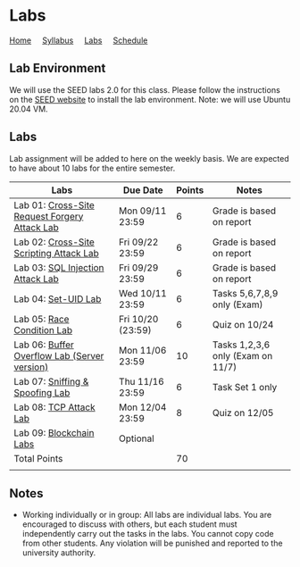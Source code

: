 # Labs

[Home](./index.md) &nbsp;&nbsp;&nbsp; [Syllabus](./syllabus.md)  &nbsp;&nbsp;&nbsp; [Labs](./labs.md) &nbsp;&nbsp;&nbsp; [Schedule](./schedule.md)

## Lab Environment

We will use the SEED labs 2.0 for this class. Please follow the instructions
on the [SEED website](https://seedsecuritylabs.org/labsetup.html) to install
the lab environment. Note: we will use Ubuntu 20.04 VM.

## Labs

Lab assignment will be added to here on the weekly basis. We are expected to have 
about 10 labs for the entire semester. 

| Labs   | Due Date | Points | Notes |
| ---    | ---      | ---    | ---   |
| Lab 01: [Cross-Site Request Forgery Attack Lab](https://seedsecuritylabs.org/Labs_20.04/Web/Web_CSRF_Elgg/) | Mon 09/11 23:59 | 6 | Grade is based on report
| Lab 02: [Cross-Site Scripting Attack Lab](https://seedsecuritylabs.org/Labs_20.04/Web/Web_XSS_Elgg/) | Fri 09/22 23:59 | 6 | Grade is based on report
| Lab 03: [SQL Injection Attack Lab](https://seedsecuritylabs.org/Labs_20.04/Web/Web_SQL_Injection/) | Fri 09/29 23:59 | 6 | Grade is based on report
| Lab 04: [Set-UID Lab](https://seedsecuritylabs.org/Labs_20.04/Software/Environment_Variable_and_SetUID/) | Wed 10/11 23:59 | 6 | Tasks 5,6,7,8,9 only (Exam)  
| Lab 05: [Race Condition Lab](https://seedsecuritylabs.org/Labs_20.04/Software/Race_Condition/) | Fri 10/20 (23:59) | 6  | Quiz on 10/24
| Lab 06: [Buffer Overflow Lab (Server version)](https://seedsecuritylabs.org/Labs_20.04/Software/Buffer_Overflow_Server/) | Mon 11/06 23:59 | 10 | Tasks 1,2,3,6 only (Exam on 11/7)
| Lab 07: [Sniffing & Spoofing Lab](https://seedsecuritylabs.org/Labs_20.04/Networking/Sniffing_Spoofing/) | Thu 11/16 23:59 | 6  | Task Set 1 only 
| Lab 08: [TCP Attack Lab](https://seedsecuritylabs.org/Labs_20.04/Networking/TCP_Attacks/) | Mon 12/04 23:59  | 8  | Quiz on 12/05
| Lab 09: [Blockchain Labs](https://seedsecuritylabs.org/Labs_20.04/Blockchain/Blockchain_Exploration/) |  Optional  |   | 
| Total Points |   | 70 |
|  |   ||

## Notes

 - Working individually or in group: All labs are individual labs. You are 
   encouraged to discuss with others, but each student must independently
   carry out the tasks in the labs. You cannot copy code from other students.
   Any violation will be punished and reported to the university authority.

